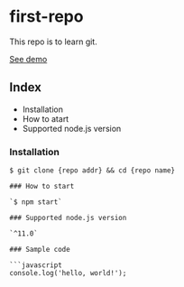 # first-repo
This repo is to learn git.

[See demo](https://www.google.com)

## Index

- Installation
- How to atart
- Supported node.js version

### Installation

```shell
$ git clone {repo addr} && cd {repo name}

### How to start

`$ npm start`

### Supported node.js version

`^11.0`

### Sample code

```javascript
console.log('hello, world!');
